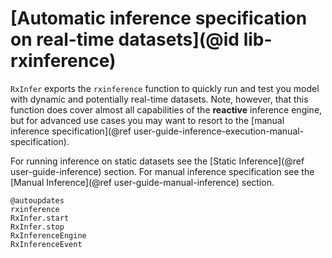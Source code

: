 # [Automatic inference specification on real-time datasets](@id lib-rxinference)

`RxInfer` exports the `rxinference` function to quickly run and test you model with dynamic and potentially real-time datasets. Note, however, that this function does cover almost all capabilities of the __reactive__ inference engine, but for advanced use cases you may want to resort to the [manual inference specification](@ref user-guide-inference-execution-manual-specification).

For running inference on static datasets see the [Static Inference](@ref user-guide-inference) section.
For manual inference specification see the [Manual Inference](@ref user-guide-manual-inference) section.

```@docs
@autoupdates
rxinference
RxInfer.start
RxInfer.stop
RxInferenceEngine
RxInferenceEvent
```